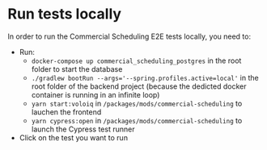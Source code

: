 # Run tests locally

In order to run the Commercial Scheduling E2E tests locally, you need to:

-   Run:
    -   `docker-compose up commercial_scheduling_postgres` in the root folder to start the database
    -   `./gradlew bootRun --args='--spring.profiles.active=local'` in the root folder of the backend project (because the dedicted docker container is running in an infinite loop)
    -   `yarn start:voloiq` in `/packages/mods/commercial-scheduling` to lauchen the frontend
    -   `yarn cypress:open` in `/packages/mods/commercial-scheduling` to launch the Cypress test runner
-   Click on the test you want to run
